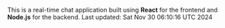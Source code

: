 This is a real-time chat application built using **React** for the frontend and **Node.js** for the backend.
Last updated: Sat Nov 30 06:10:16 UTC 2024
